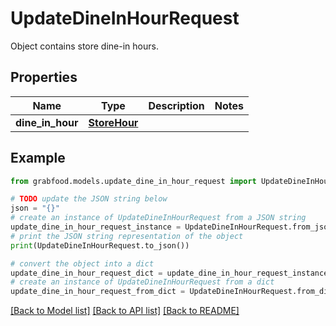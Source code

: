 # UpdateDineInHourRequest

Object contains store dine-in hours.

## Properties

Name | Type | Description | Notes
------------ | ------------- | ------------- | -------------
**dine_in_hour** | [**StoreHour**](StoreHour.md) |  | 

## Example

```python
from grabfood.models.update_dine_in_hour_request import UpdateDineInHourRequest

# TODO update the JSON string below
json = "{}"
# create an instance of UpdateDineInHourRequest from a JSON string
update_dine_in_hour_request_instance = UpdateDineInHourRequest.from_json(json)
# print the JSON string representation of the object
print(UpdateDineInHourRequest.to_json())

# convert the object into a dict
update_dine_in_hour_request_dict = update_dine_in_hour_request_instance.to_dict()
# create an instance of UpdateDineInHourRequest from a dict
update_dine_in_hour_request_from_dict = UpdateDineInHourRequest.from_dict(update_dine_in_hour_request_dict)
```
[[Back to Model list]](../README.md#documentation-for-models) [[Back to API list]](../README.md#documentation-for-api-endpoints) [[Back to README]](../README.md)


